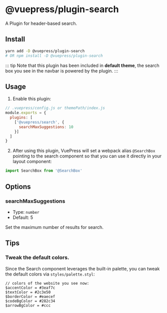 # @vuepress/plugin-search

A Plugin for header-based search.

## Install

```bash
yarn add -D @vuepress/plugin-search
# OR npm install -D @vuepress/plugin-search
```

::: tip
Note that this plugin has been included in **default theme**, the search box you see in the navbar is powered by the plugin.
:::

## Usage

1. Enable this plugin:

```js
// .vuepress/config.js or themePath/index.js
module.exports = {
  plugins: [
    ['@vuepress/search', {
      searchMaxSuggestions: 10
    }]
  ]
}
```

2. After using this plugin, VuePress will set a webpack alias `@SearchBox` pointing to the search component so that you can use it directly in your layout component:

```js
import SearchBox from '@SearchBox'
```

## Options

### searchMaxSuggestions

- Type: `number`
- Default: 5

Set the maximum number of results for search.

## Tips

### Tweak the default colors.

Since the Search component leverages the built-in palette, you can tweak the default colors via `styles/palette.styl`:

```stylus
// colors of the website you see now:
$accentColor = #3eaf7c
$textColor = #2c3e50
$borderColor = #eaecef
$codeBgColor = #282c34
$arrowBgColor = #ccc
```
